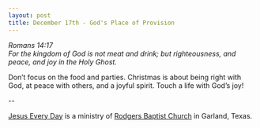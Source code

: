 ```yaml
---
layout: post
title: December 17th - God's Place of Provision
---
```


_Romans 14:17  
For the kingdom of God is not meat and drink; but righteousness, and
peace, and joy in the Holy Ghost._

Don&rsquo;t focus on the food and parties. Christmas is about being
right with God, at peace with others, and a joyful spirit. Touch a
life with God&rsquo;s joy!

 --

<a href=http://jesuseveryday.net>Jesus Every Day</a> is a ministry of <a href=http://rodgersbaptist.net>Rodgers Baptist Church</a> in Garland, Texas.

